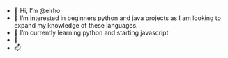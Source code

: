 - 👋 Hi, I’m @elrho
- 👀 I’m interested in beginners python and java projects as I am looking to expand my knowledge of these languages.
- 🌱 I’m currently learning python and starting javascript 
- 💞️ 
- 📫 

<!---
elrho/elrho is a ✨ special ✨ repository because its `README.md` (this file) appears on your GitHub profile.
You can click the Preview link to take a look at your changes.
--->
